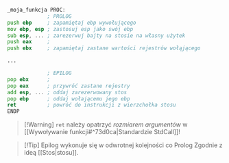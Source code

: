 
```asm
_moja_funkcja PROC:
             ; PROLOG
push ebp     ; zapamiętaj ebp wywołującego
mov ebp, esp ; zastosuj esp jako swój ebp
sub esp, ... ; zarezerwuj bajty na stosie na własny użytek
push eax     ;
push ebx     ; zapamiętaj zastane wartości rejestrów wołąjącego

...          

             ; EPILOG
pop ebx      ;
pop eax      ; przywróć zastane rejestry
add esp, ... ; oddaj zarezerwowany stos
pop ebp      ; oddaj wołającemu jego ebp
ret          ; powróć do instrukcji z wierzchołka stosu
ENDP
```

>[!Warning] `ret` należy opatrzyć *rozmiarem argumentów* w [[Wywoływanie funkcji#^73d0ca|Standardzie StdCall]]!

>[!Tip] Epilog wykonuje się w odwrotnej kolejności co Prolog
>Zgodnie z ideą [[Stos|stosu]].
